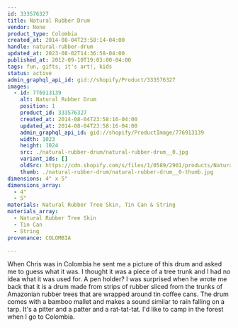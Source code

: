 ```yaml
---
id: 333576327
title: Natural Rubber Drum
vendor: None
product_type: Colombia
created_at: 2014-08-04T23:58:14-04:00
handle: natural-rubber-drum
updated_at: 2023-08-02T14:36:58-04:00
published_at: 2012-09-10T19:03:00-04:00
tags: fun, gifts, it's art!, kids
status: active
admin_graphql_api_id: gid://shopify/Product/333576327
images:
  - id: 776913139
    alt: Natural Rubber Drum
    position: 1
    product_id: 333576327
    created_at: 2014-08-04T23:58:16-04:00
    updated_at: 2014-08-04T23:58:16-04:00
    admin_graphql_api_id: gid://shopify/ProductImage/776913139
    width: 1023
    height: 1024
    src: ./natural-rubber-drum/natural-rubber-drum__0.jpg
    variant_ids: []
    oldSrc: https://cdn.shopify.com/s/files/1/0589/2901/products/Natural_Rubber_Drum-withspots.jpeg?v=1407211096
    thumb: ./natural-rubber-drum/natural-rubber-drum__0-thumb.jpg
dimensions: 4" x 5"
dimensions_array:
  - 4"
  - 5"
materials: Natural Rubber Tree Skin, Tin Can & String
materials_array:
  - Natural Rubber Tree Skin
  - Tin Can
  - String
provenance: COLOMBIA

---
```


When Chris was in Colombia he sent me a picture of this drum and asked me to guess what it was. I thought it was a piece of a tree trunk and I had no idea what it was used for. A pen holder? I was surprised when he wrote me back that it is a drum made from strips of rubber sliced from the trunks of Amazonian rubber trees that are wrapped around tin coffee cans. The drum comes with a bamboo mallet and makes a sound similar to rain falling on a tarp. It's a pitter and a patter and a rat-tat-tat. I'd like to camp in the forest when I go to Colombia.